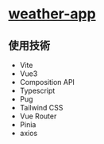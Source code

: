 # <a href=https://weather-app-one-xi-17.vercel.app/ target=_blank>weather-app</a>

## 使用技術

-   Vite
-   Vue3
-   Composition API
-   Typescript
-   Pug
-   Tailwind CSS
-   Vue Router
-   Pinia
-   axios
